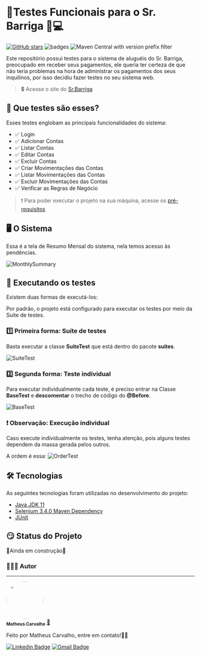 # 🚨Testes Funcionais para o Sr. Barriga 🤑💻

[![GitHub stars](https://img.shields.io/github/stars/matheuscarv69/Tests-Sr.Barriga?color=7159)](https://github.com/matheuscarv69/Tests-Sr.Barriga/stargazers)
![badges](https://img.shields.io/github/issues/matheuscarv69/Tests-Sr.Barriga)
![Maven Central with version prefix filter](https://img.shields.io/maven-central/v/org.apache.maven/apache-maven/3.6.3?color=7159)

Este repositório possui testes para o sistema de aluguéis do Sr. Barriga, preocupado em receber seus pagamentos, ele queria ter certeza de que não teria problemas na hora de administrar os pagamentos dos seus inquilinos, por isso decidiu fazer testes no seu sistema web.

>💲 Acesse o site do [Sr.Barriga](https://seubarriga.wcaquino.me/)

## 🤔 Que testes são esses?

Esses testes englobam as principais funcionalidades do sistema:
- ✅ Login
- ✅ Adicionar Contas
- ✅ Listar Contas
- ✅ Editar Contas
- ✅ Excluir Contas
- ✅ Criar Movimentações das Contas
- ✅ Listar Movimentações das Contas
- ✅ Excluir Movimentações das Contas
- ✅ Verificar as Regras de Negócio

>❗ Para poder executar o projeto na sua máquina, acesse os [pré-requisitos](https://gist.github.com/matheuscarv69/db9fd451e62c418f0c11223511257d46)

## 🖥 O Sistema
Essa é a tela de Resumo Mensal do sistema, nela temos acesso às pendências.

![MonthlySummary](https://i.imgur.com/s5AlXBH.jpg)

## 🧐 Executando os testes
Existem duas formas de executá-los:

Por padrão, o projeto está configurado para executar os testes por meio da Suíte de testes.
### 1️⃣ Primeira forma: Suíte de testes

Basta executar a classe **SuiteTest** que está dentro do pacote **suites**.

![SuiteTest](https://i.imgur.com/umpsz5E.jpg)

### 2️⃣ Segunda forma: Teste individual

Para executar individualmente cada teste, é preciso entrar na Classe **BaseTest** e **descomentar** o trecho de código do **@Before**.

![BaseTest](https://i.imgur.com/AZcaH79.jpg)

### ❗ Observação: Execução individual

Caso execute individualmente os testes, tenha atenção, pois alguns testes dependem da massa gerada pelos outros.

A ordem é essa:
![OrderTest](https://i.imgur.com/jUTZjlU.png)

## 🛠 Tecnologias
As seguintes tecnologias foram utilizadas no desenvolvimento do projeto:

- [Java JDK 11](https://download.java.net/java/GA/jdk11/9/GPL/openjdk-11.0.2_windows-x64_bin.zip)
- [Selenium 3.4.0 Maven Dependency](https://mvnrepository.com/artifact/org.seleniumhq.selenium/selenium-java/3.4.0)
- [JUnit](https://junit.org/junit5/)

## 😏 Status do Projeto

🚧Ainda em construção🚧

### 👨🏻‍💻 Autor
---

<a href="https://github.com/matheuscarv69">
 <img style="border-radius: 50%;" src="https://avatars1.githubusercontent.com/u/55814214?s=460&u=ffb1e928527a55f53df6e0d323c2fd7ba92fe0c3&v=4" width="100px;" alt=""/>
 <br />
 <sub><b>Matheus Carvalho</b></sub></a> <a href="https://github.com/matheuscarv69" title="Matheus Carvalho">🚀</a>


Feito por Matheus Carvalho, entre em contato!✌🏻

[![Linkedin Badge](https://img.shields.io/badge/-Matheus_Carvalho-blue?style=flat-square&logo=Linkedin&logoColor=white&link=https:https://www.linkedin.com/in/matheus-carvalho69//)](https://www.linkedin.com/in/matheus-carvalho69/)
[![Gmail Badge](https://img.shields.io/badge/-matheus9126@gmail.com-c14438?style=flat-square&logo=Gmail&logoColor=white&link=mailto:matheus9126@gmail.com)](mailto:matheus9126@gmail.com)

